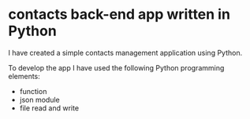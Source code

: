 # contacts back-end app written in Python

I have created a simple contacts management application using Python.

To develop the app I have used the following Python programming elements:

- function
- json module
- file read and write
